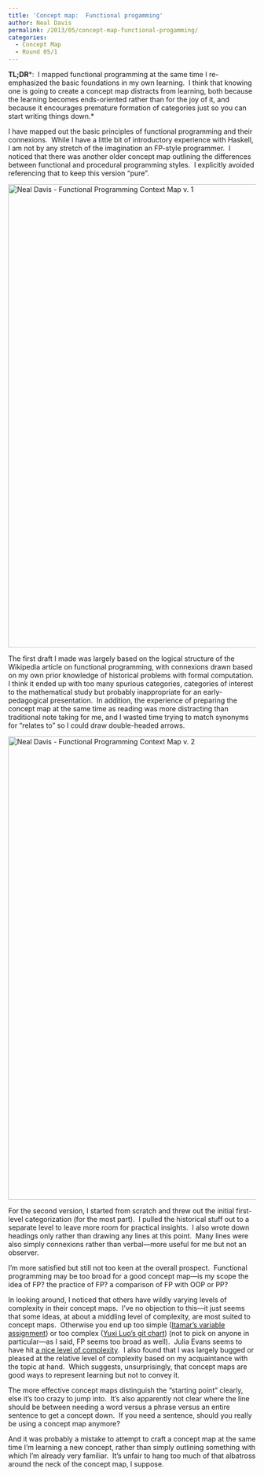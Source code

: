 ```yaml
---
title: 'Concept map:  Functional progamming'
author: Neal Davis
permalink: /2013/05/concept-map-functional-progamming/
categories:
  - Concept Map
  - Round 05/1
---
```

**TL;DR***:  I mapped functional programming at the same time I re-emphasized the basic foundations in my own learning.  I think that knowing one is going to create a concept map distracts from learning, both because the learning becomes ends-oriented rather than for the joy of it, and because it encourages premature formation of categories just so you can start writing things down.*

I have mapped out the basic principles of functional programming and their connexions.  While I have a little bit of introductory experience with Haskell, I am not by any stretch of the imagination an FP-style programmer.  I noticed that there was another older concept map outlining the differences between functional and procedural programming styles.  I explicitly avoided referencing that to keep this version &#8220;pure&#8221;.

[<img class="alignnone size-large wp-image-2904" alt="Neal Davis - Functional Programming Context Map v. 1" src="http://teaching.software-carpentry.org/wp-content/uploads/2013/05/ned-v1-768x1024.png" width="707" height="942" />][1]

The first draft I made was largely based on the logical structure of the Wikipedia article on functional programming, with connexions drawn based on my own prior knowledge of historical problems with formal computation.  I think it ended up with too many spurious categories, categories of interest to the mathematical study but probably inappropriate for an early-pedagogical presentation.  In addition, the experience of preparing the concept map at the same time as reading was more distracting than traditional note taking for me, and I wasted time trying to match synonyms for &#8220;relates to&#8221; so I could draw double-headed arrows.

[<img class="alignnone size-large wp-image-2905" alt="Neal Davis - Functional Programming Context Map v. 2" src="http://teaching.software-carpentry.org/wp-content/uploads/2013/05/ned-v2-768x1024.png" width="707" height="942" />][2]

For the second version, I started from scratch and threw out the initial first-level categorization (for the most part).  I pulled the historical stuff out to a separate level to leave more room for practical insights.  I also wrote down headings only rather than drawing any lines at this point.  Many lines were also simply connexions rather than verbal—more useful for me but not an observer.

I&#8217;m more satisfied but still not too keen at the overall prospect.  Functional programming may be too broad for a good concept map—is my scope the idea of FP? the practice of FP? a comparison of FP with OOP or PP?

In looking around, I noticed that others have wildly varying levels of complexity in their concept maps.  I&#8217;ve no objection to this—it just seems that some ideas, at about a middling level of complexity, are most suited to concept maps.  Otherwise you end up too simple ([Itamar&#8217;s variable assignment][3]) or too complex ([Yuxi Luo&#8217;s git chart][4]) (not to pick on anyone in particular—as I said, FP seems too broad as well).  Julia Evans seems to have hit [a nice level of complexity][5].  I also found that I was largely bugged or pleased at the relative level of complexity based on my acquaintance with the topic at hand.  Which suggests, unsurprisingly, that concept maps are good ways to represent learning but not to convey it.

The more effective concept maps distinguish the &#8220;starting point&#8221; clearly, else it&#8217;s too crazy to jump into.  It&#8217;s also apparently not clear where the line should be between needing a word versus a phrase versus an entire sentence to get a concept down.  If you need a sentence, should you really be using a concept map anymore?

And it was probably a mistake to attempt to craft a concept map at the same time I&#8217;m learning a new concept, rather than simply outlining something with which I&#8217;m already very familiar.  It&#8217;s unfair to hang too much of that albatross around the neck of the concept map, I suppose.

 [1]: http://teaching.software-carpentry.org/wp-content/uploads/2013/05/ned-v1.png
 [2]: http://teaching.software-carpentry.org/wp-content/uploads/2013/05/ned-v2.png
 [3]: http://teaching.software-carpentry.org/2013/05/25/python-variables-a-diagram-that-is-not-a-concept-map/
 [4]: http://teaching.software-carpentry.org/2013/05/25/the-soul-of-gitabout-the-dot-git-dirconcept-map/
 [5]: http://teaching.software-carpentry.org/2013/05/28/concept-map-conditionals-booleans-in-python/
